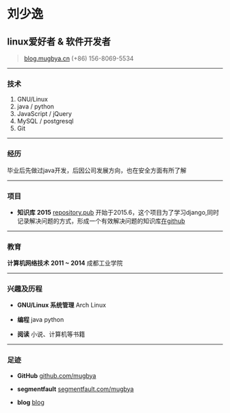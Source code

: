 # 刘少逸
## linux爱好者 & 软件开发者

> [blog.mugbya.cn](http://blog.mugbya.cn/)
> (+86) 156-8069-5534

------

### 技术

1. GNU/Linux
1. java / python
1. JavaScript / jQuery
1. MySQL / postgresql
1. Git


------

### 经历

毕业后先做过java开发，后因公司发展方向，也在安全方面有所了解

------

### 项目

* **知识库** __2015__
    [repository.pub](http://repository.pub)
    开始于2015.6，这个项目为了学习django,同时记录解决问题的方式，形成一个有效解决问题的知识库[在github](https://github.com/mugbya/repository)


------

### 教育

**计算机网络技术** __2011 ~ 2014__
    成都工业学院

------

### 兴趣及历程

* **GNU/Linux 系统管理**
    Arch Linux

* **编程**
    java python

* **阅读**
    小说、计算机等书籍

------

### 足迹

* **GitHub**
    [github.com/mugbya](https://github.com/mugbya)

* **segmentfault**
    [segmentfault.com/mugbya](http://blog.segmentfault.com/mugbya)

* **blog**
    [blog](http://blog.mugbya.cn)

